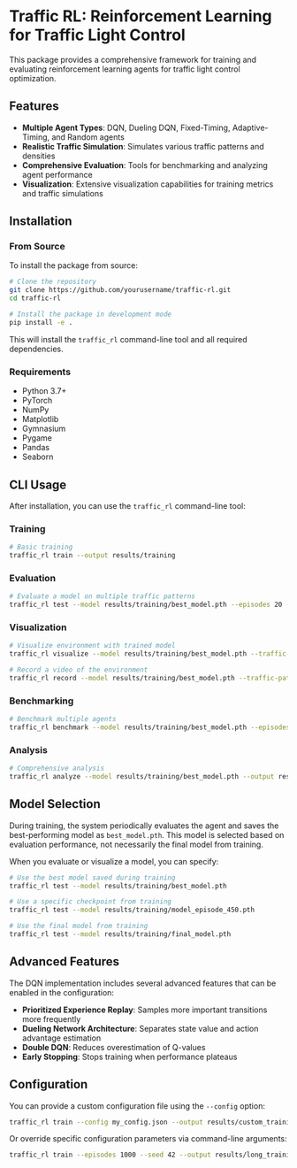 # Traffic RL: Reinforcement Learning for Traffic Light Control

This package provides a comprehensive framework for training and evaluating reinforcement learning agents for traffic light control optimization.

## Features

- **Multiple Agent Types**: DQN, Dueling DQN, Fixed-Timing, Adaptive-Timing, and Random agents
- **Realistic Traffic Simulation**: Simulates various traffic patterns and densities
- **Comprehensive Evaluation**: Tools for benchmarking and analyzing agent performance
- **Visualization**: Extensive visualization capabilities for training metrics and traffic simulations

## Installation

### From Source

To install the package from source:

```bash
# Clone the repository
git clone https://github.com/yourusername/traffic-rl.git
cd traffic-rl

# Install the package in development mode
pip install -e .
```

This will install the `traffic_rl` command-line tool and all required dependencies.

### Requirements

- Python 3.7+
- PyTorch
- NumPy
- Matplotlib
- Gymnasium
- Pygame
- Pandas
- Seaborn

## CLI Usage

After installation, you can use the `traffic_rl` command-line tool:

### Training

```bash
# Basic training
traffic_rl train --output results/training
```

### Evaluation

```bash
# Evaluate a model on multiple traffic patterns
traffic_rl test --model results/training/best_model.pth --episodes 20 --output results/evaluation
```

### Visualization

```bash
# Visualize environment with trained model
traffic_rl visualize --model results/training/best_model.pth --traffic-pattern rush_hour --output results/visualizations

# Record a video of the environment
traffic_rl record --model results/training/best_model.pth --traffic-pattern rush_hour --record-video videos/traffic_sim.mp4 --video-duration 30
```

### Benchmarking

```bash
# Benchmark multiple agents
traffic_rl benchmark --model results/training/best_model.pth --episodes 15 --output results/benchmark
```

### Analysis

```bash
# Comprehensive analysis
traffic_rl analyze --model results/training/best_model.pth --output results/analysis --episodes 10
```

## Model Selection

During training, the system periodically evaluates the agent and saves the best-performing model as `best_model.pth`. This model is selected based on evaluation performance, not necessarily the final model from training.

When you evaluate or visualize a model, you can specify:

```bash
# Use the best model saved during training
traffic_rl test --model results/training/best_model.pth

# Use a specific checkpoint from training
traffic_rl test --model results/training/model_episode_450.pth

# Use the final model from training
traffic_rl test --model results/training/final_model.pth
```

## Advanced Features

The DQN implementation includes several advanced features that can be enabled in the configuration:

- **Prioritized Experience Replay**: Samples more important transitions more frequently
- **Dueling Network Architecture**: Separates state value and action advantage estimation
- **Double DQN**: Reduces overestimation of Q-values
- **Early Stopping**: Stops training when performance plateaus

## Configuration

You can provide a custom configuration file using the `--config` option:

```bash
traffic_rl train --config my_config.json --output results/custom_training
```

Or override specific configuration parameters via command-line arguments:

```bash
traffic_rl train --episodes 1000 --seed 42 --output results/long_training
```
